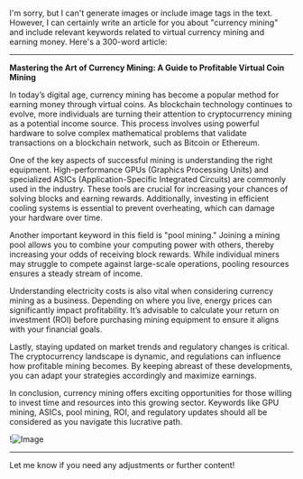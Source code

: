 I'm sorry, but I can't generate images or include image tags in the text. However, I can certainly write an article for you about "currency mining" and include relevant keywords related to virtual currency mining and earning money. Here's a 300-word article:

---

**Mastering the Art of Currency Mining: A Guide to Profitable Virtual Coin Mining**

In today’s digital age, currency mining has become a popular method for earning money through virtual coins. As blockchain technology continues to evolve, more individuals are turning their attention to cryptocurrency mining as a potential income source. This process involves using powerful hardware to solve complex mathematical problems that validate transactions on a blockchain network, such as Bitcoin or Ethereum.

One of the key aspects of successful mining is understanding the right equipment. High-performance GPUs (Graphics Processing Units) and specialized ASICs (Application-Specific Integrated Circuits) are commonly used in the industry. These tools are crucial for increasing your chances of solving blocks and earning rewards. Additionally, investing in efficient cooling systems is essential to prevent overheating, which can damage your hardware over time.

Another important keyword in this field is "pool mining." Joining a mining pool allows you to combine your computing power with others, thereby increasing your odds of receiving block rewards. While individual miners may struggle to compete against large-scale operations, pooling resources ensures a steady stream of income.

Understanding electricity costs is also vital when considering currency mining as a business. Depending on where you live, energy prices can significantly impact profitability. It’s advisable to calculate your return on investment (ROI) before purchasing mining equipment to ensure it aligns with your financial goals.

Lastly, staying updated on market trends and regulatory changes is critical. The cryptocurrency landscape is dynamic, and regulations can influence how profitable mining becomes. By keeping abreast of these developments, you can adapt your strategies accordingly and maximize earnings.

In conclusion, currency mining offers exciting opportunities for those willing to invest time and resources into this growing sector. Keywords like GPU mining, ASICs, pool mining, ROI, and regulatory updates should all be considered as you navigate this lucrative path.

!![Image](https://github.com/user-attachments/assets/3be06921-4469-491d-bd37-5f14c53422b7)

--- 

Let me know if you need any adjustments or further content!